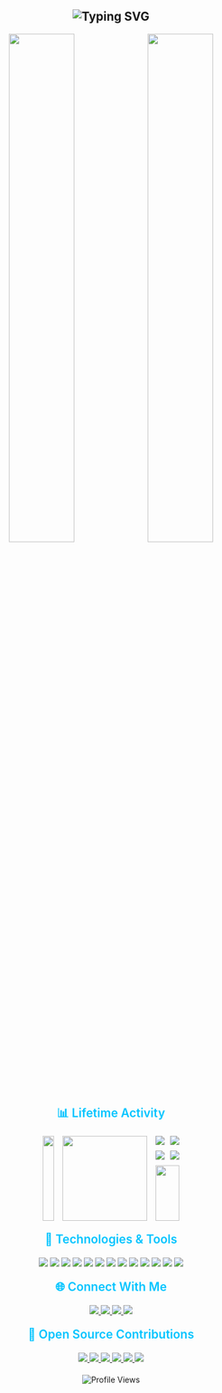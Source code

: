 <div align="center">
  <h2 style="text-align: center;">
    <img src="https://readme-typing-svg.herokuapp.com?font=Fira+Code&weight=600&size=28&pause=1000&color=00C4FF&width=500&lines=Namaste%F0%9F%99%8F%2C+I'm+Subham+Sangwan;Full-Stack+Developer;Open+Source+Contributor;Competitive+Programmer" alt="Typing SVG" />
  </h2>
  
  <img src="https://github-readme-streak-stats.herokuapp.com?user=Subham-KRLX&theme=blueberry_duo&hide_border=true&background=0D1117" width="48%"/>
  <img src="https://github-readme-stats.vercel.app/api?username=Subham-KRLX&show_icons=true&theme=blueberry&hide_border=true&bg_color=0D1117&include_all_commits=true" width="48%"/>
</div>

<h2 align="center" style="color: #00C4FF; font-weight: 600; margin: 20px 0;">📊 Lifetime Activity</h2>

<div align="center" style="display: flex; justify-content: center; gap: 15px; flex-wrap: wrap;">
  <div>
    <img src="https://github-profile-summary-cards.vercel.app/api/cards/profile-details?username=Subham-KRLX&theme=github_dark" width="100%"/>
  </div>
  <div style="display: flex; gap: 15px;">
    <img src="https://github-readme-stats.vercel.app/api/top-langs/?username=Subham-KRLX&layout=compact&theme=blueberry&hide_border=true&bg_color=0D1117" height="150px"/>
    <div style="display: flex; flex-direction: column; gap: 10px;">
      <div style="display: flex; gap: 10px;">
        <img src="https://img.shields.io/badge/Total%20Commits-1.1k-blue?style=flat-square&logo=github"/>
        <img src="https://img.shields.io/badge/Total%20PRs-21-blue?style=flat-square&logo=github"/>
      </div>
      <div style="display: flex; gap: 10px;">
        <img src="https://img.shields.io/badge/Total%20Issues-2-blue?style=flat-square&logo=github"/>
        <img src="https://img.shields.io/badge/Total%20Stars-6-blue?style=flat-square&logo=github"/>
      </div>
      <img src="https://img.shields.io/badge/Repos%20Contributed%20To-14-blue?style=flat-square&logo=github" width="100%"/>
    </div>
  </div>
</div>

<h2 align="center" style="color: #00C4FF; font-weight: 600; margin: 20px 0;">🚀 Technologies & Tools</h2>

<div align="center">
  <img src="https://img.shields.io/badge/HTML5-E34F26?style=for-the-badge&logo=html5&logoColor=white"/>
  <img src="https://img.shields.io/badge/CSS3-1572B6?style=for-the-badge&logo=css3&logoColor=white"/>
  <img src="https://img.shields.io/badge/JavaScript-F7DF1E?style=for-the-badge&logo=javascript&logoColor=black"/>
  <img src="https://img.shields.io/badge/TypeScript-007ACC?style=for-the-badge&logo=typescript&logoColor=white"/>
  <img src="https://img.shields.io/badge/React-20232A?style=for-the-badge&logo=react&logoColor=61DAFB"/>
  <img src="https://img.shields.io/badge/Next.js-000000?style=for-the-badge&logo=nextdotjs&logoColor=white"/>
  <img src="https://img.shields.io/badge/Node.js-339933?style=for-the-badge&logo=nodedotjs&logoColor=white"/>
  <img src="https://img.shields.io/badge/Python-3776AB?style=for-the-badge&logo=python&logoColor=white"/>
  <img src="https://img.shields.io/badge/MySQL-4479A1?style=for-the-badge&logo=mysql&logoColor=white"/>
  <img src="https://img.shields.io/badge/Tailwind_CSS-38B2AC?style=for-the-badge&logo=tailwind-css&logoColor=white"/>
  <img src="https://img.shields.io/badge/Swift-FA7343?style=for-the-badge&logo=swift&logoColor=white"/>
  <img src="https://img.shields.io/badge/Bash-4EAA25?style=for-the-badge&logo=gnu-bash&logoColor=white"/>
  <img src="https://img.shields.io/badge/Docker-2496ED?style=for-the-badge&logo=docker&logoColor=white"/>
</div>

<h2 align="center" style="color: #00C4FF; font-weight: 600; margin: 20px 0;">🌐 Connect With Me</h2>

<div align="center">
  <a href="https://www.linkedin.com/in/subham-sangwan-592a0a316/">
    <img src="https://img.shields.io/badge/LinkedIn-0077B5?style=for-the-badge&logo=linkedin&logoColor=white"/>
  </a>
  <a href="mailto:subhamsangwan@adypu.edu.in">
    <img src="https://img.shields.io/badge/Gmail-D14836?style=for-the-badge&logo=gmail&logoColor=white"/>
  </a>
  <a href="https://codeforces.com/profile/KRLX">
    <img src="https://img.shields.io/badge/Codeforces-1F8ACB?style=for-the-badge&logo=codeforces&logoColor=white"/>
  </a>
  <a href="https://www.codechef.com/users/krlx">
    <img src="https://img.shields.io/badge/CodeChef-5B4638?style=for-the-badge&logo=codechef&logoColor=white"/>
  </a>
</div>

<h2 align="center" style="color: #00C4FF; font-weight: 600; margin: 20px 0;">🔭 Open Source Contributions</h2>

<div align="center">
  <a href="https://github.com/microsoft/vscode">
    <img src="https://img.shields.io/badge/VS_Code-007ACC?style=for-the-badge&logo=visual-studio-code&logoColor=white"/>
  </a>
  <a href="https://github.com/microsoft/vscode-cpptools">
    <img src="https://img.shields.io/badge/VS_Code_CPP-00599C?style=for-the-badge&logo=c%2B%2B&logoColor=white"/>
  </a>
  <a href="https://github.com/scribe-org/Scribe-iOS">
    <img src="https://img.shields.io/badge/Scribe_iOS-000000?style=for-the-badge&logo=apple&logoColor=white"/>
  </a>
  <a href="https://github.com/apache/sedona">
    <img src="https://img.shields.io/badge/Apache_Sedona-D22128?style=for-the-badge&logo=apache&logoColor=white"/>
  </a>
  <a href="https://github.com/nst-sdc/VS-code-Extension">
    <img src="https://img.shields.io/badge/NST_VSCode_Extension-007ACC?style=for-the-badge&logo=visual-studio-code&logoColor=white"/>
  </a>
  <a href="https://github.com/carbon-design-system/carbon">
    <img src="https://img.shields.io/badge/Carbon_Design-000000?style=for-the-badge&logo=ibm&logoColor=white"/>
  </a>
</div>

<div align="center" style="margin-top: 20px;">
  <img src="https://komarev.com/ghpvc/?username=Subham-KRLX&label=Profile+Views&color=00C4FF&style=flat" alt="Profile Views"/>
</div>

